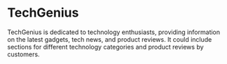 # TechGenius
TechGenius is dedicated to technology enthusiasts, providing information on the latest gadgets, tech news, and product reviews. It could include sections for different technology categories and product reviews by customers.
